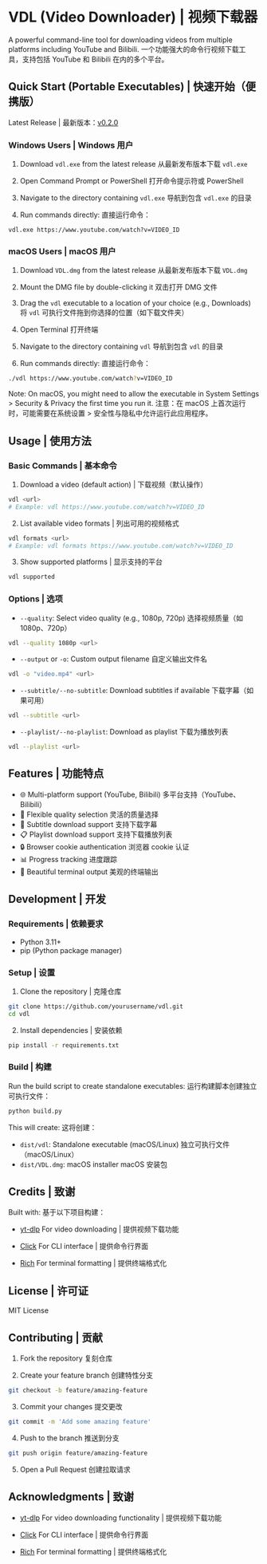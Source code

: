 # VDL (Video Downloader) | 视频下载器

A powerful command-line tool for downloading videos from multiple platforms including YouTube and Bilibili.
一个功能强大的命令行视频下载工具，支持包括 YouTube 和 Bilibili 在内的多个平台。

## Quick Start (Portable Executables) | 快速开始（便携版）

Latest Release | 最新版本：[v0.2.0](https://github.com/JNU-Tangyin/vdl/releases/tag/v0.2.0)

### Windows Users | Windows 用户

1. Download `vdl.exe` from the latest release
   从最新发布版本下载 `vdl.exe`

2. Open Command Prompt or PowerShell
   打开命令提示符或 PowerShell

3. Navigate to the directory containing `vdl.exe`
   导航到包含 `vdl.exe` 的目录

4. Run commands directly:
   直接运行命令：
```batch
vdl.exe https://www.youtube.com/watch?v=VIDEO_ID
```

### macOS Users | macOS 用户

1. Download `VDL.dmg` from the latest release
   从最新发布版本下载 `VDL.dmg`

2. Mount the DMG file by double-clicking it
   双击打开 DMG 文件

3. Drag the `vdl` executable to a location of your choice (e.g., Downloads)
   将 `vdl` 可执行文件拖到你选择的位置（如下载文件夹）

4. Open Terminal
   打开终端

5. Navigate to the directory containing `vdl`
   导航到包含 `vdl` 的目录

6. Run commands directly:
   直接运行命令：
```bash
./vdl https://www.youtube.com/watch?v=VIDEO_ID
```

Note: On macOS, you might need to allow the executable in System Settings > Security & Privacy the first time you run it.
注意：在 macOS 上首次运行时，可能需要在系统设置 > 安全性与隐私中允许运行此应用程序。

## Usage | 使用方法

### Basic Commands | 基本命令

1. Download a video (default action) | 下载视频（默认操作）
```bash
vdl <url>
# Example: vdl https://www.youtube.com/watch?v=VIDEO_ID
```

2. List available video formats | 列出可用的视频格式
```bash
vdl formats <url>
# Example: vdl formats https://www.youtube.com/watch?v=VIDEO_ID
```

3. Show supported platforms | 显示支持的平台
```bash
vdl supported
```

### Options | 选项

- `--quality`: Select video quality (e.g., 1080p, 720p)
  选择视频质量（如 1080p、720p）
```bash
vdl --quality 1080p <url>
```

- `--output` or `-o`: Custom output filename
  自定义输出文件名
```bash
vdl -o "video.mp4" <url>
```

- `--subtitle/--no-subtitle`: Download subtitles if available
  下载字幕（如果可用）
```bash
vdl --subtitle <url>
```

- `--playlist/--no-playlist`: Download as playlist
  下载为播放列表
```bash
vdl --playlist <url>
```

## Features | 功能特点

- 🌐 Multi-platform support (YouTube, Bilibili)
  多平台支持（YouTube、Bilibili）
- 🎥 Flexible quality selection
  灵活的质量选择
- 📝 Subtitle download support
  支持下载字幕
- 📋 Playlist download support
  支持下载播放列表
- 🔒 Browser cookie authentication
  浏览器 cookie 认证
- 📊 Progress tracking
  进度跟踪
- 🎨 Beautiful terminal output
  美观的终端输出

## Development | 开发

### Requirements | 依赖要求

- Python 3.11+
- pip (Python package manager)

### Setup | 设置

1. Clone the repository | 克隆仓库
```bash
git clone https://github.com/yourusername/vdl.git
cd vdl
```

2. Install dependencies | 安装依赖
```bash
pip install -r requirements.txt
```

### Build | 构建

Run the build script to create standalone executables:
运行构建脚本创建独立可执行文件：

```bash
python build.py
```

This will create:
这将创建：

- `dist/vdl`: Standalone executable (macOS/Linux)
  独立可执行文件（macOS/Linux）
- `dist/VDL.dmg`: macOS installer
  macOS 安装包

## Credits | 致谢

Built with:
基于以下项目构建：

- [yt-dlp](https://github.com/yt-dlp/yt-dlp)
  For video downloading | 提供视频下载功能

- [Click](https://click.palletsprojects.com/)
  For CLI interface | 提供命令行界面

- [Rich](https://rich.readthedocs.io/)
  For terminal formatting | 提供终端格式化

## License | 许可证

MIT License

## Contributing | 贡献

1. Fork the repository
   复刻仓库

2. Create your feature branch
   创建特性分支
```bash
git checkout -b feature/amazing-feature
```

3. Commit your changes
   提交更改
```bash
git commit -m 'Add some amazing feature'
```

4. Push to the branch
   推送到分支
```bash
git push origin feature/amazing-feature
```

5. Open a Pull Request
   创建拉取请求

## Acknowledgments | 致谢

- [yt-dlp](https://github.com/yt-dlp/yt-dlp)
  For video downloading functionality | 提供视频下载功能

- [Click](https://click.palletsprojects.com/)
  For CLI interface | 提供命令行界面

- [Rich](https://rich.readthedocs.io/)
  For terminal formatting | 提供终端格式化
